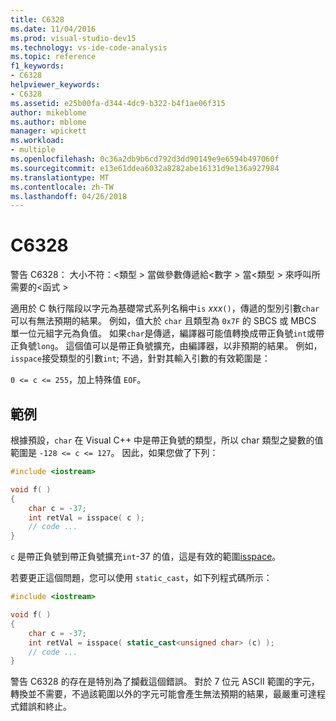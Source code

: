 ```yaml
---
title: C6328
ms.date: 11/04/2016
ms.prod: visual-studio-dev15
ms.technology: vs-ide-code-analysis
ms.topic: reference
f1_keywords:
- C6328
helpviewer_keywords:
- C6328
ms.assetid: e25b00fa-d344-4dc9-b322-b4f1ae06f315
author: mikeblome
ms.author: mblome
manager: wpickett
ms.workload:
- multiple
ms.openlocfilehash: 0c36a2db9b6cd792d3dd90149e9e6594b497060f
ms.sourcegitcommit: e13e61ddea6032a8282abe16131d9e136a927984
ms.translationtype: MT
ms.contentlocale: zh-TW
ms.lasthandoff: 04/26/2018
---
```

# <a name="c6328"></a>C6328
警告 C6328： 大小不符：\<類型 > 當做參數傳遞給\<數字 > 當\<類型 > 來呼叫所需要的\<函式 >

 適用於 C 執行階段以字元為基礎常式系列名稱中`is` *xxx*`()`，傳遞的型別引數`char`可以有無法預期的結果。 例如，值大於 `char` 且類型為 `0x7F` 的 SBCS 或 MBCS 單一位元組字元為負值。 如果`char`是傳遞，編譯器可能值轉換成帶正負號`int`或帶正負號`long`。 這個值可以是帶正負號擴充，由編譯器，以非預期的結果。 例如，`isspace`接受類型的引數`int`; 不過，針對其輸入引數的有效範圍是：

 `0 <= c <= 255`，加上特殊值 `EOF`。

## <a name="example"></a>範例
 根據預設，`char` 在 Visual C++ 中是帶正負號的類型，所以 char 類型之變數的值範圍是 `-128 <= c <= 127`。 因此，如果您做了下列：

```cpp
#include <iostream>

void f( )
{
    char c = -37;
    int retVal = isspace( c );
    // code ...
}

```

 `c` 是帶正負號到帶正負號擴充`int`-37 的值，這是有效的範圍[isspace](/cpp/standard-library/locale-functions#isspace)。

 若要更正這個問題，您可以使用 `static_cast`，如下列程式碼所示：

```cpp
#include <iostream>

void f( )
{
    char c = -37;
    int retVal = isspace( static_cast<unsigned char> (c) );
    // code ...
}

```

 警告 C6328 的存在是特別為了攔截這個錯誤。 對於 7 位元 ASCII 範圍的字元，轉換並不需要，不過該範圍以外的字元可能會產生無法預期的結果，最嚴重可達程式錯誤和終止。